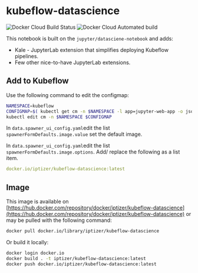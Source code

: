 # kubeflow-datascience

<img alt="Docker Cloud Build Status" src="https://img.shields.io/docker/cloud/build/iptizer/kubeflow-datascience"> <img alt="Docker Cloud Automated build" src="https://img.shields.io/docker/cloud/automated/iptizer/kubeflow-datascience">

This notebook is built on the `jupyter/datasciene-notebook` and adds:

* Kale - JupyterLab extension that simplifies deploying Kubeflow pipelines.
* Few other nice-to-have JupyterLab extensions.

## Add to Kubeflow

Use the following command to edit the configmap:

```sh
NAMESPACE=kubeflow
CONFIGMAP=$( kubectl get cm -n $NAMESPACE -l app=jupyter-web-app -o jsonpath="{$.items[0].metadata.name}")
kubectl edit cm -n $NAMESPACE $CONFIGMAP
```

In `data.spawner_ui_config.yaml`edit the list `spawnerFormDefaults.image.value` set the default image.

In `data.spawner_ui_config.yaml`edit the list `spawnerFormDefaults.image.options`. Add/ replace the following as a list item.

```yml
docker.io/iptizer/kubeflow-datascience:latest
```

## Image

This image is available on [https://hub.docker.com/repository/docker/iptizer/kubeflow-datascience](https://hub.docker.com/repository/docker/iptizer/kubeflow-datascience) or may be pulled with the following command:

```sh
docker pull docker.io/library/iptizer/kubeflow-datascience
```

Or build it locally:

```sh
docker login docker.io
docker build . -t iptizer/kubeflow-datascience:latest
docker push docker.io/iptizer/kubeflow-datascience:latest
```